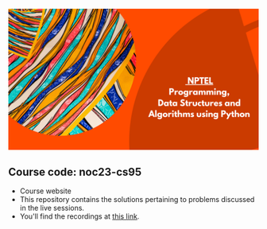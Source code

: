 ![Thumbnail](./Thumbnail.png)
## Course code: noc23-cs95
- Course website
- This repository contains the solutions pertaining to problems discussed in the live sessions.
- You'll find the recordings at [this link](https://www.youtube.com/playlist?list=PL5W8dm-g-BcJnRFQeBMMWtIXlZOokcNUD).
